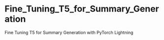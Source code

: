 # Fine_Tuning_T5_for_Summary_Generation
Fine Tuning T5 for Summary Generation with PyTorch Lightning
